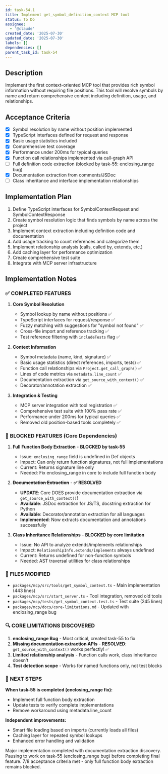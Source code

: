 ```yaml
---
id: task-54.1
title: Implement get_symbol_definition_context MCP tool
status: To Do
assignee:
  - '@claude'
created_date: '2025-07-30'
updated_date: '2025-07-30'
labels: []
dependencies: []
parent_task_id: task-54
---
```


## Description

Implement the first context-oriented MCP tool that provides rich symbol information without requiring file positions. This tool will resolve symbols by name and return comprehensive context including definition, usage, and relationships.

## Acceptance Criteria

- [x] Symbol resolution by name without position implemented
- [x] TypeScript interfaces defined for request and response
- [x] Basic usage statistics included
- [x] Comprehensive test coverage
- [x] Performance under 200ms for typical queries
- [x] Function call relationships implemented via call-graph API
- [ ] Full definition code extraction (blocked by task-55: enclosing_range bug)
- [x] Documentation extraction from comments/JSDoc
- [ ] Class inheritance and interface implementation relationships

## Implementation Plan

1. Define TypeScript interfaces for SymbolContextRequest and SymbolContextResponse
2. Create symbol resolution logic that finds symbols by name across the project
3. Implement context extraction including definition code and documentation
4. Add usage tracking to count references and categorize them
5. Implement relationship analysis (calls, called by, extends, etc.)
6. Add caching layer for performance optimization
7. Create comprehensive test suite
8. Integrate with MCP server infrastructure

## Implementation Notes

### ✅ COMPLETED FEATURES

1. **Core Symbol Resolution**
   - Symbol lookup by name without positions ✅
   - TypeScript interfaces for request/response ✅
   - Fuzzy matching with suggestions for "symbol not found" ✅
   - Cross-file import and reference tracking ✅
   - Test reference filtering with `includeTests` flag ✅

2. **Context Information**
   - Symbol metadata (name, kind, signature) ✅
   - Basic usage statistics (direct references, imports, tests) ✅
   - Function call relationships via `Project.get_call_graph()` ✅
   - Lines of code metrics via `metadata.line_count` ✅
   - Documentation extraction via `get_source_with_context()` ✅
   - Decorator/annotation extraction ✅

3. **Integration & Testing**
   - MCP server integration with tool registration ✅
   - Comprehensive test suite with 100% pass rate ✅
   - Performance under 200ms for typical queries ✅
   - Removed old position-based tools completely ✅

### 🚫 BLOCKED FEATURES (Core Dependencies)

1. **Full Function Body Extraction** - **BLOCKED by task-55**
   - Issue: `enclosing_range` field is undefined in Def objects
   - Impact: Can only return function signatures, not full implementations
   - Current: Returns signature line only
   - Needed: Fix enclosing_range in core to include full function body

2. **~~Documentation Extraction~~** - **✅ RESOLVED**
   - **UPDATE**: Core DOES provide documentation extraction via `get_source_with_context()`!
   - **Available**: JSDoc extraction for JS/TS, docstring extraction for Python
   - **Available**: Decorator/annotation extraction for all languages
   - **Implemented**: Now extracts documentation and annotations successfully

3. **Class Inheritance Relationships** - **BLOCKED by core limitation**
   - Issue: No API to analyze extends/implements relationships  
   - Impact: `RelationshipInfo.extends/implements` always undefined
   - Current: Returns undefined for non-function symbols
   - Needed: AST traversal utilities for class relationships

### 📝 FILES MODIFIED

- `packages/mcp/src/tools/get_symbol_context.ts` - Main implementation (443 lines)
- `packages/mcp/src/start_server.ts` - Tool integration, removed old tools
- `packages/mcp/tests/get_symbol_context.test.ts` - Test suite (245 lines)
- `packages/mcp/docs/core-limitations.md` - Updated with enclosing_range bug

### 🔍 CORE LIMITATIONS DISCOVERED

1. **enclosing_range Bug** - Most critical, created task-55 to fix
2. **~~Missing documentation extraction APIs~~** - **RESOLVED**: `get_source_with_context()` works perfectly! ✅
3. **Limited relationship analysis** - Function calls work, class inheritance doesn't
4. **Test detection scope** - Works for named functions only, not test blocks

### 🎯 NEXT STEPS

**When task-55 is completed (enclosing_range fix):**

- Implement full function body extraction
- Update tests to verify complete implementations
- Remove workaround using metadata.line_count

**Independent improvements:**

- Smart file loading based on imports (currently loads all files)
- Caching layer for repeated symbol lookups
- Enhanced error handling and validation

Major implementation completed with documentation extraction discovery. Pausing to work on task-55 (enclosing_range bug) before completing final feature. 7/8 acceptance criteria met - only full function body extraction remains blocked.

